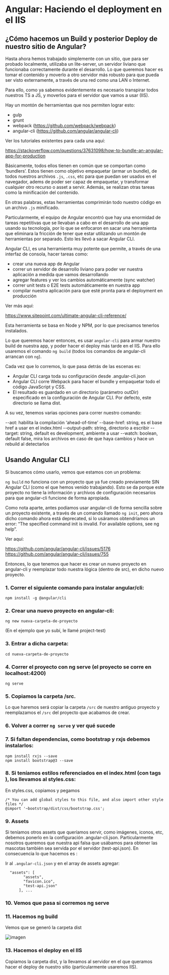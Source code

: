 # Angular: Haciendo el deployment en el IIS

## ¿Cómo hacemos un Build y posterior Deploy de nuestro sitio de Angular?

Hasta ahora hemos trabajado simplemente con un sitio, que para ser probado localmente, utilizaba un lite-server, un servidor liviano que funcionaba correctamente durante el desarrollo. Lo que queremos hacer es tomar el contenido y moverlo a otro servidor más robusto para que pueda ser visto externamente, a través de una red como una LAN o Internet. 

Para ello, como ya sabemos evidentemente es necesario transpirar todos nuestros TS a JS, y moverlos para el servidor que vamos a usar (IIS).

Hay un montón de herramientas que nos permiten lograr esto:

- gulp
- grunt
- webpack (https://github.com/webpack/webpack)
- angular-cli (https://github.com/angular/angular-cli)

Ver los tutoriales existentes para cada una aquí:

https://stackoverflow.com/questions/37631098/how-to-bundle-an-angular-app-for-production

Básicamente, todos ellos tienen en común que se comportan como ‘bundlers’. Estos tienen como objetivo empaquetar (armar un bundle), de todos nuestros archivos ```.js```, ```.css```, etc para que puedan ser usados en el navegador, adems de poder ser capaz de empaquetar, y transformar cualquier otro recurso o asset a servir. Además, se realizan otras tareas como la minificación del contenido. 

En otras palabras, estas herramientas comprimirán todo nuestro código en un archivo ```.js``` minificado.

Particularmente, el equipo de Angular encontró que hay una enormidad de tareas repetitivas que se llevaban a cabo en el desarrollo de una app usando su tecnología, por lo que se enfocaron en sacar una herramienta que eliminara la fricción de tener que estar utilizando un montón de herramientas por separado. Esto les llevó a sacar Angular CLI.

Angular CLI, es una herramienta muy potente que permite, a través de una interfaz de consola, hacer tareas como:

* crear una nueva app de Angular
* correr un servidor de desarrollo liviano para poder ver nuestra aplicación a medida que vamos desarrollando
* agregar features y ver los cambios automáticamente (sync watcher)
* correr unit tests  o E2E tests automáticamente en nuestra app
* compilar nuestra aplicación para que esté pronta para el deployment en producción

Ver más aquí:

https://www.sitepoint.com/ultimate-angular-cli-reference/

Esta herramienta se basa en Node y NPM, por lo que precisamos tenerlos instalados.

Lo que queremos hacer entonces, es usar ```angular-cli``` para armar nuestro build de nuestra app, y poder hacer el deploy más tarde en el IIS. Para ello usaremos el comando ```ng build``` (todos los comandos de angular-cli arrancan con ```ng```).

Cada vez que lo corremos, lo que pasa detrás de las escenas es:

* Angular CLI carga toda su configuración desde  .angular-cli.json
* Angular CLI corre Webpack para hacer el bundle y empaquetar todo el código   JavaScript y CSS.
* El resultado es guardado en un directorio (parámetro outDir) especificado en la configuración de Angular CLI. Por defecto, este directorio se llama dist.

A su vez, tenemos varias opciones para correr nuestro comando:

--aot: habilita la compilación ‘ahead-of-time’
--base-href: string, es el base href a usar en el index.html
--output-path: string, directorio a escribir 
--target: string, default es development, ambiente a usar 
--watch: boolean, default false, mira los archivos en caso de que haya cambios y hace un rebuild al detectarlos

## Usando Angular CLI

Si buscamos cómo usarlo, vemos que estamos con un problema: 

```ng build``` no funciona con un proyecto que ya fue creado previamente SIN Angular CLI (como el que hemos venido trabajando). Esto se da porque este proyecto no tiene la información y archivos de configuración necesarios para que angular-cli funcione de forma apropiada. 

Como nota aparte, antes podíamos usar angular-cli de forma sencilla sobre un proyecto existente, a través de un comando llamado ```ng init```, pero ahora dicho comando ahora está deprecated, si lo usáramos obtendríamos un error: “The specified command init is invalid. For available options, see ng help”.

Ver aquí: 

https://github.com/angular/angular-cli/issues/5176
https://github.com/angular/angular-cli/issues/755

Entonces, lo que tenemos que hacer es crear un nuevo proyecto en angular-cli y reemplazar todo nuestra lógica (dentro de src), en dicho nuevo proyecto.

### 1. Correr el siguiente comando para instalar angular/cli:

```npm install -g @angular/cli```

### 2. Crear una nuevo proyecto en angular-cli:

```ng new nueva-carpeta-de-proyecto```

(En el ejemplo que yo subí, le llamé project-test)

### 3. Entrar a dicha carpeta:

```cd nueva-carpeta-de-proyecto```

### 4. Correr el proyecto con ng serve (el proyecto se corre en localhost:4200)

```ng serve```

### 5. Copiamos la carpeta /src.

Lo que haremos será copiar la carpeta ```/src``` de nuestro antiguo proyecto y reemplazamos el ```/src``` del proyecto que acabamos de crear.

### 6. Volver a correr ```ng serve``` y ver qué sucede

### 7. Si faltan dependencias, como bootstrap y rxjs debemos instalarlos:

```
npm install rxjs --save 
npm install bootstrap@3 --save
```

### 8. Si teníamos estilos referenciados en el index.html (con tags <link>), los llevamos al styles.css:

En styles.css, copiamos y pegamos

```
/* You can add global styles to this file, and also import other style files */
@import '~bootstrap/dist/css/bootstrap.css';
```

### 9. Assets

Si teníamos otros assets que queríamos servir, como imágenes, iconos, etc, debemos ponerlo en la configuración .angular-cli.json. Particularmente nosotros queremos que nuestra api falsa que usábamos para obtener las mascotas también sea servida por el servidor (test-api.json). En consecuencia lo que hacemos es :

Ir al ```.angular-cli.json``` y en el array de assets agregar:

```
  "assets": [
        "assets",
        "favicon.ico",
        "test-api.json"
      ], ...
```    
      
### 10. Vemos que pasa si corremos ng serve

### 11. Hacemos ng build

Vemos que se generó la carpeta dist

![imagen](doc-img/build.png)

### 13. Hacemos el deploy en el IIS

Copiamos la carpeta dist, y la llevamos al servidor en el que queramos hacer el deploy de nuestro sitio (particularmente usaremos IIS).





